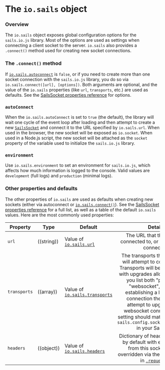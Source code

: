 # The `io.sails` object

### Overview

The `io.sails` object exposes global configuration options for the `sails.io.js` library.  Most of the options are used as settings when connecting a client socket to the server.  `io.sails` also provides a `.connect()` method used for creating new socket connections.

### The `.connect()` method

If [`io.sails.autoconnect`](http://sailsjs.org/documentation/reference/web-sockets/socket-client/io-sails#?autoconnect) is `false`, or if you need to create more than one socket connection with the `sails.io.js` library, you do so via `io.sails.connect([url], [options])`.  Both arguments are optional, and the value of the `io.sails` properties (like `url`, `transports`, etc.) are used as defaults.  See the [SailsSocket properties reference](http://sailsjs.org/documentation/reference/web-sockets/socket-client/sails-socket/properties) for options.

### `autoConnect`

When the `io.sails.autoConnect` is set to `true` (the default), the library will wait one cycle of the event loop after loading and then attempt to create a new [`SailsSocket`](http://sailsjs.org/documentation/reference/web-sockets/socket-client/sails-socket) and connect it to the URL specified by `io.sails.url`.  When used in the browser, the new socket will be exposed as `io.socket`.  When used in a Node.js script, the new socket will be attached as the `socket` property of the variable used to initialize the `sails.io.js` library.

### `environment`

Use `io.sails.environment` to set an environment for `sails.io.js`, which affects how much information is logged to the console.  Valid values are `development` (full logs) and `production` (minimal logs).

### Other properties and defaults

The other properties of `io.sails` are used as defaults when creating new sockets (either via autoconnect or [`io.sails.connect()`](http://sailsjs.org/documentation/reference/web-sockets/socket-client/io-sails#?the-connect-method)).  See the [SailsSocket properties reference](http://sailsjs.org/documentation/reference/web-sockets/socket-client/sails-socket/properties) for a full list, as well as a table of the default `io.sails` values.  Here are the most commonly used properties:

  Property          | Type       | Default   | Details
 ------------------ |----------| --------- | :-------:
 `url`              | ((string)) | Value of [`io.sails.url`](http://sailsjs.org/documentation/reference/web-sockets/socket-client/sails-socket/properties#?iosails-defaults) | The URL that the socket is connected to, or will attempt to connect to.
 `transports`       | ((array))  | Value of [`io.sails.transports`](http://sailsjs.org/documentation/reference/web-sockets/socket-client/sails-socket/properties#?iosails-defaults) | The transports that the socket will attempt to connect using.  Transports will be tried in order, with upgrades allowed: that is, if you list both "polling" and "websocket", then after establishing a long-polling connection the server will attempt to upgrade it to a websocket connection.  This setting should match the value of `sails.config.sockets.transports` in your Sails app.
`headers` | ((object)) | Value of [`io.sails.headers`](http://sailsjs.org/documentation/reference/web-sockets/socket-client/sails-socket/properties#?iosails-defaults) | Dictionary of headers to be sent by default with every request from this socket.  Can be overridden via the `headers` option in [`.request()`](http://sailsjs.org/documentation/reference/web-sockets/socket-client/io-socket-request).




<docmeta name="displayName" value="io.sails">
<docmeta name="pageType" value="singleton">
